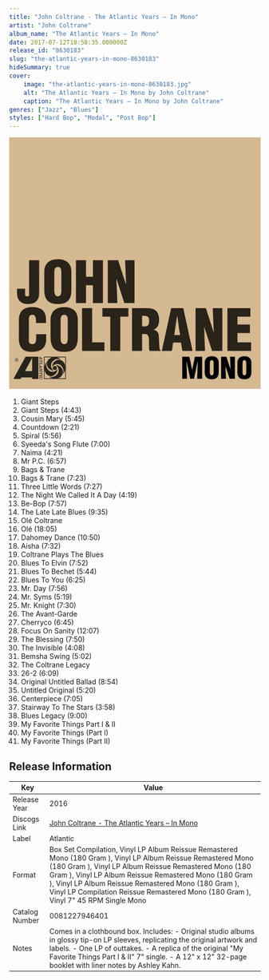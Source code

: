 ```yaml
---
title: "John Coltrane - The Atlantic Years – In Mono"
artist: "John Coltrane"
album_name: "The Atlantic Years – In Mono"
date: 2017-07-12T18:58:35.000000Z
release_id: "8630183"
slug: "the-atlantic-years-in-mono-8630183"
hideSummary: true
cover:
    image: "the-atlantic-years-in-mono-8630183.jpg"
    alt: "The Atlantic Years – In Mono by John Coltrane"
    caption: "The Atlantic Years – In Mono by John Coltrane"
genres: ["Jazz", "Blues"]
styles: ["Hard Bop", "Modal", "Post Bop"]
---
```


![The Atlantic Years – In Mono by John Coltrane](the-atlantic-years-in-mono-8630183.jpg)

<!-- section break -->

1. Giant Steps
2. Giant Steps  (4:43)
3. Cousin Mary (5:45)
4. Countdown (2:21)
5. Spiral (5:56)
6. Syeeda's Song Flute (7:00)
7. Naima (4:21)
8. Mr P.C. (6:57)
9. Bags & Trane
10. Bags & Trane (7:23)
11. Three Little Words (7:27)
12. The Night We Called It A Day (4:19)
13. Be-Bop (7:57)
14. The Late Late Blues (9:35)
15. Olé Coltrane
16. Olé (18:05)
17. Dahomey Dance  (10:50)
18. Aisha (7:32)
19. Coltrane Plays The Blues
20. Blues To Elvin (7:52)
21. Blues To Bechet (5:44)
22. Blues To You (6:25)
23. Mr. Day (7:56)
24. Mr. Syms (5:19)
25. Mr. Knight (7:30)
26. The Avant-Garde
27. Cherryco (6:45)
28. Focus On Sanity (12:07)
29. The Blessing (7:50)
30. The Invisible (4:08)
31. Bemsha Swing (5:02)
32. The Coltrane Legacy
33. 26-2 (6:09)
34. Original Untitled Ballad (8:54)
35. Untitled Original (5:20)
36. Centerpiece (7:05)
37. Stairway To The Stars (3:58)
38. Blues Legacy (9:00)
39. My Favorite Things Part I & II
40. My Favorite Things (Part I)
41. My Favorite Things (Part II)

<!-- section break -->





## Release Information
|  Key           | Value                                                |
| ---------------| ---------------------------------------------------- |
| Release Year   | 2016                                   |
| Discogs Link   | [John Coltrane - The Atlantic Years – In Mono](https://www.discogs.com/release/8630183-John-Coltrane-The-Atlantic-Years-In-Mono) |
| Label          | Atlantic |
| Format         | Box Set Compilation, Vinyl LP Album Reissue Remastered Mono (180 Gram ), Vinyl LP Album Reissue Remastered Mono (180 Gram ), Vinyl LP Album Reissue Remastered Mono (180 Gram ), Vinyl LP Album Reissue Remastered Mono (180 Gram ), Vinyl LP Album Reissue Remastered Mono (180 Gram ), Vinyl LP Compilation Reissue Remastered Mono (180 Gram ), Vinyl 7" 45 RPM Single Mono |
| Catalog Number | 0081227946401 |
| Notes | Comes in a clothbound box.  Includes:  - Original studio albums in glossy tip-on LP sleeves, replicating the original artwork and labels.  - One LP of outtakes. - A replica of the original "My Favorite Things Part I & II" 7" single. - A 12" x 12" 32-page booklet with liner notes by Ashley Kahn. |
